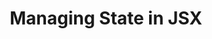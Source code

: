 ---
title: Managing State in JSX
description: State Managment - 8
layout: ../../layouts/MainLayout.astro
---